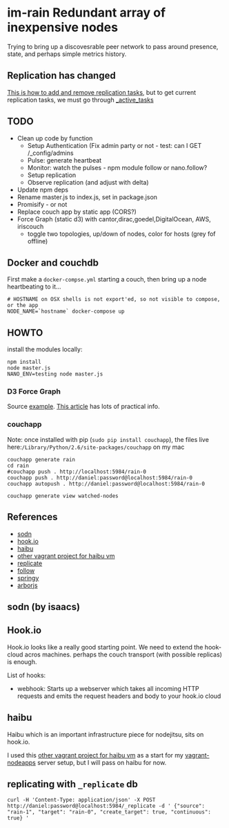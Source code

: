 # im-rain Redundant array of inexpensive nodes

Trying to bring up a discovesrable peer network to pass around presence, state, and perhaps simple metrics history.

## Replication has changed
[This is how to add and remove replication tasks](http://docs.couchdb.org/en/latest/api/server/common.html#replicate), but to get current replication tasks, we must go through [_active_tasks](http://docs.couchdb.org/en/latest/api/server/common.html#active-tasks)

## TODO

* Clean up code by function
    * Setup Authentication (Fix admin party or not - test: can I GET /_config/admins
    * Pulse: generate heartbeat
    * Monitor: watch the pulses - npm module follow or nano.follow?
    * Setup replication
    * Observe replication (and adjust with delta)
* Update npm deps
* Rename master.js to index.js, set in package.json
* Promisify - or not
* Replace couch app by static app (CORS?)
* Force Graph (static d3) with cantor,dirac,goedel,DigitalOcean, AWS, iriscouch
    * toggle two topologies, up/down of nodes, color for hosts (grey fof offline)

## Docker and couchdb
First make a `docker-compse.yml` starting a couch,
then bring up a node heartbeating to it...

    # HOSTNAME on OSX shells is not export'ed, so not visible to compose, or the app
    NODE_NAME=`hostname` docker-compose up

## HOWTO
install the modules locally:

    npm install 
    node master.js
    NANO_ENV=testing node master.js

### D3 Force Graph
Source [example](http://bl.ocks.org/mbostock/4062045).
[This article](http://www.coppelia.io/2014/07/an-a-to-z-of-extra-features-for-the-d3-force-layout/) has lots of practical info.

### couchapp
Note: once installed with pip (`sudo pip install couchapp`), 
the files live here:`/Library/Python/2.6/site-packages/couchapp` on my mac

    couchapp generate rain
    cd rain
    #couchapp push . http://localhost:5984/rain-0
    couchapp push . http://daniel:password@localhost:5984/rain-0
    couchapp autopush . http://daniel:password@localhost:5984/rain-0

    couchapp generate view watched-nodes
    

## References
*   [sodn](https://github.com/isaacs/sodn)
*   [hook.io](https://github.com/hookio/hook.io)
*   [haibu](https://github.com/nodejitsu/haibu)
*   [other vagrant project for haibu vm](https://github.com/Filirom1/haibu-vagrant)
*   [replicate](https://github.com/mikeal/replicate.git)
*   [follow](https://github.com/iriscouch/follow.git)
*   [springy](https://github.com/dhotson/springy.git)
*   [arborjs](http://arborjs.org/)


## sodn (by isaacs)

## Hook.io
Hook.io looks like a really good starting point. We need to extend the hook-cloud acros machines. perhaps the couch transport (with possible replicas) is enough.


List of hooks:

*   webhook: Starts up a webserver which takes all incoming HTTP requests and emits the request headers and body to your hook.io cloud

## haibu
Haibu which is an important infrastructure piece for nodejitsu, sits on hook.io.

I used this [other vagrant project for haibu vm](https://github.com/Filirom1/haibu-vagrant)
as a start for my [vagrant-nodeapps](https://github.com/daneroo/vagrant-nodeapps) server setup, but I will pass on haibu for now.

## replicating with `_replicate` db

    curl -H 'Content-Type: application/json' -X POST http://daniel:password@localhost:5984/_replicate -d ' {"source": "rain-1", "target": "rain-0", "create_target": true, "continuous": true} '
    
